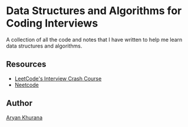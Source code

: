 # Data Structures and Algorithms for Coding Interviews

A collection of all the code and notes that I have written to help me learn data structures and algorithms.

## Resources

- [LeetCode's Interview Crash Course](https://leetcode.com/explore/interview/card/leetcodes-interview-crash-course-data-structures-and-algorithms/)
- [Neetcode](https://neetcode.io)

## Author

[Aryan Khurana](https://www.github.com/AryanK1511)
